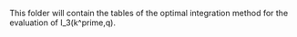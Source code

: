 This folder will contain the tables of the optimal integration method for the evaluation of I_3(k^prime,q).